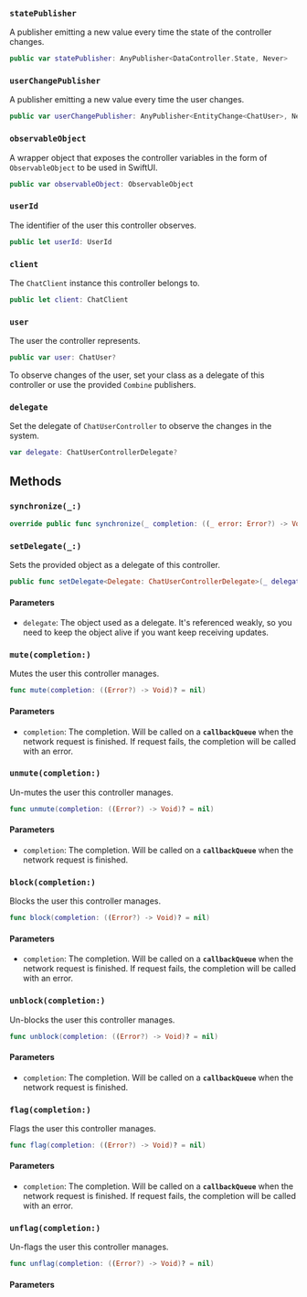 
### `statePublisher`

A publisher emitting a new value every time the state of the controller changes.

``` swift
public var statePublisher: AnyPublisher<DataController.State, Never> 
```

### `userChangePublisher`

A publisher emitting a new value every time the user changes.

``` swift
public var userChangePublisher: AnyPublisher<EntityChange<ChatUser>, Never> 
```

### `observableObject`

A wrapper object that exposes the controller variables in the form of `ObservableObject` to be used in SwiftUI.

``` swift
public var observableObject: ObservableObject 
```

### `userId`

The identifier of the user this controller observes.

``` swift
public let userId: UserId
```

### `client`

The `ChatClient` instance this controller belongs to.

``` swift
public let client: ChatClient
```

### `user`

The user the controller represents.

``` swift
public var user: ChatUser? 
```

To observe changes of the user, set your class as a delegate of this controller or use the provided
`Combine` publishers.

### `delegate`

Set the delegate of `ChatUserController` to observe the changes in the system.

``` swift
var delegate: ChatUserControllerDelegate? 
```

## Methods

### `synchronize(_:)`

``` swift
override public func synchronize(_ completion: ((_ error: Error?) -> Void)? = nil) 
```

### `setDelegate(_:)`

Sets the provided object as a delegate of this controller.

``` swift
public func setDelegate<Delegate: ChatUserControllerDelegate>(_ delegate: Delegate) 
```

#### Parameters

  - `delegate`: The object used as a delegate. It's referenced weakly, so you need to keep the object alive if you want keep receiving updates.

### `mute(completion:)`

Mutes the user this controller manages.

``` swift
func mute(completion: ((Error?) -> Void)? = nil) 
```

#### Parameters

  - `completion`: The completion. Will be called on a **`callbackQueue`** when the network request is finished. If request fails, the completion will be called with an error.

### `unmute(completion:)`

Un-mutes the user this controller manages.

``` swift
func unmute(completion: ((Error?) -> Void)? = nil) 
```

#### Parameters

  - `completion`: The completion. Will be called on a **`callbackQueue`** when the network request is finished.
  
### `block(completion:)`

Blocks the user this controller manages.

``` swift
func block(completion: ((Error?) -> Void)? = nil) 
```

#### Parameters

  - `completion`: The completion. Will be called on a **`callbackQueue`** when the network request is finished. If request fails, the completion will be called with an error.

### `unblock(completion:)`

Un-blocks the user this controller manages.

``` swift
func unblock(completion: ((Error?) -> Void)? = nil) 
```

#### Parameters

  - `completion`: The completion. Will be called on a **`callbackQueue`** when the network request is finished.

### `flag(completion:)`

Flags the user this controller manages.

``` swift
func flag(completion: ((Error?) -> Void)? = nil) 
```

#### Parameters

  - `completion`: The completion. Will be called on a **`callbackQueue`** when the network request is finished. If request fails, the completion will be called with an error.

### `unflag(completion:)`

Un-flags the user this controller manages.

``` swift
func unflag(completion: ((Error?) -> Void)? = nil) 
```

#### Parameters

